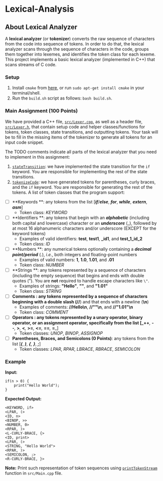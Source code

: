 # Lexical-Analysis

## About Lexical Analyzer
A **lexical analyzer** (or **tokenizer**) converts the raw sequence of characters from the code into sequence of tokens. In order to do that, the lexical analyzer scans through the sequence of characters in the code, groups them together into lexemes, and identifies the token class for each lexeme. This project implements a basic lexical analyzer (implemented in C++) that scans streams of C code.

### Setup

1. Install `cmake` from [here](https://cmake.org/download/), or run `sudo apt-get install cmake` in your terminal/shell.
2. Run the `build.sh` script as follows: `bash build.sh`.

### Main Assignment (100 Points)

We have provided a C++ file, [`src/Lexer.cpp`](src/Lexer.cpp), as well as a header file, [`src/Lexer.h`](src/Lexer.h), that contain setup code and helper classes/functions for tokens, token classes, state transitions, and outputting tokens. Your task will be to fill in the missing items of the tokenizer to generate all tokens for an input code snippet.

The TODO comments indicate all parts of the lexical analyzer that you need to implement in this assignment:
1. [`stateTransition`](src/Lexer.cpp#L36): we have implemented the state transition for the `if` keyword. You are responsible for implementing the rest of the state transitions.
2. [`tokenizeCode`](src/Lexer.cpp#L59): we have generated tokens for parentheses, curly braces, and the `if` keyword. You are responsible for generating the rest of the tokens.
A list of token classes that the program support:

* [ ] **Keywords **: any tokens from the list [_**if**_/_**else**_, _**for**_, _**while**_, _**extern**_, _**asm**_]
	* Token class: _KEYWORD_
* [ ] **Identifiers **: any tokens that begin with an **_alphabetic_** (including both capital and lowercase) character or an **_underscore_** (_), followed by at most 16 alphanumeric characters and/or underscore (EXCEPT for the keyword tokens)
	* Examples of valid identifiers: **test**, **test1**, **_id1**, and **test_1_id_2**
	* Token class: _ID_
* [ ] **Numbers **: any numerical tokens optionally containing a **_decimal point/period_** (.), _i.e._, both integers and floating-point numbers
    * Examples of valid numbers: **1**, **1.0**, **1.01**, and **.01**
    * Token class: _NUMBER_
* [ ] **Strings **: any tokens represented by a sequence of characters (including the empty sequence) that begins and ends with double quotes ("). You are **not** required to handle escape characters like `\"`.
	* Examples of strings: **"Hello"**, **""**, and **"1.01"**
	* Token class: _STRING_
* [ ] **Comments **: any tokens represented by a sequence of characters beginning with a double slash (**//**) and that ends with a newline (**\n**)
	* Examples of comments: **//Hello\n**, **//""\n**, and **//"1.01"\n**
	* Token class: _COMMENT_
* [ ] **Operators **: any tokens represented by a unary operator, binary operator, or an assignment operator, specifically from the list [_**++**_,&nbsp;_**--**_,&nbsp;_**>**_,&nbsp;_**<**_,&nbsp;_**>=**_,&nbsp;_**<=**_,&nbsp;_**==**_,&nbsp;_**=**_]
	* Token classes: _UNOP_, _BINOP_, _ASSIGNOP_
* [ ] **Parentheses, Braces, and Semicolons (0 Points)**: any tokens from the list [_**(**_,&nbsp;_**)**_,&nbsp;_**{**_,&nbsp;_**}**_,&nbsp;_**;**_]
	* Token classes: _LPAR_, _RPAR_, _LBRACE_, _RBRACE_, _SEMICOLON_
	
### Example

**Input:** 
```
if(n > 0) {
    print("Hello World");
}
```
**Expected Output:**
```        
<KEYWORD, if>           
<LPAR, (>
<ID, n>
<BINOP, >>
<NUMBER, 0> 
<RPAR, )>    
<L-CURLY-BRACE, {>
<ID, print>
<LPAR, (>
<STRING, "Hello World">
<RPAR, )>
<SEMICOLON, ;> 
<R-CURLY-BRACE, }>
```
**Note:** Print such representation of token sequences using [`printTokenStream`](src/Main.cpp#8) function in `src/Main.cpp` file. 

